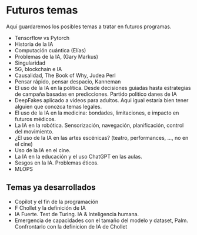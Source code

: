 # Futuros temas

Aquí guardaremos los posibles temas a tratar en futuros programas.

- Tensorflow vs Pytorch
- Historia de la IA
- Computación cuántica (Elías)
- Problemas de la IA, (Gary Markus)
- Singularidad
- 5G, blockchain e IA
- Causalidad, The Book of Why, Judea Perl
- Pensar rápido, pensar despacio, Kanneman
- El uso de la IA en la política. Desde decisiones guiadas hasta estrategias de campaña basadas en predicciones. Partido politico danes de IA
- DeepFakes aplicado a videos para adultos. Aqui igual estaría bien tener alguien que conozca temas legales.
- El uso de la IA en la medicina: bondades, limitaciones, e impacto en futuros médicos.
- La IA en la robótica. Sensorización, navegación, planificación, control del movimiento.
- ¿El uso de la IA en las artes escénicas? (teatro, performances, ..., no en el cine)
- Uso de la IA en el cine.
- La IA en la educación y el uso ChatGPT en las aulas.
- Sesgos en la IA. Problemas éticos.
- MLOPS


## Temas ya desarrollados

- Copilot y el fin de la programación
- F Chollet y la definición de IA
- IA Fuerte. Test de Turing. IA & Inteligencia humana.
- Emergencia de capacidades con el tamaño del modelo y dataset, Palm. Confrontarlo con la definicion de IA de Chollet
